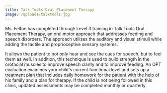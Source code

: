 ```yaml
---
title: Talk Tools Oral Placement Therapy
image: /uploads/talktools.jpg
---
```

Ms. Felton has completed through Level 3 training in Talk Tools Oral Placement
Therapy, an oral motor approach that addresses feeding and speech disorders.
The approach utilizes the auditory and visual stimuli while adding the tactile
and proprioceptive sensory systems.


It allows the patient to not only hear and see the cues for speech, but to feel them as well. In addition, this technique is used to build strength in the orofacial muscles to improve speech clarity and to improve feeding. An OPT evaluation examines your child's current functional level and sets up a treatment plan that includes daily homework for the patient with the help of his family and a plan for therapy. If the child is not being followed in this clinic, updated assessments may be completed monthly or quarterly.
